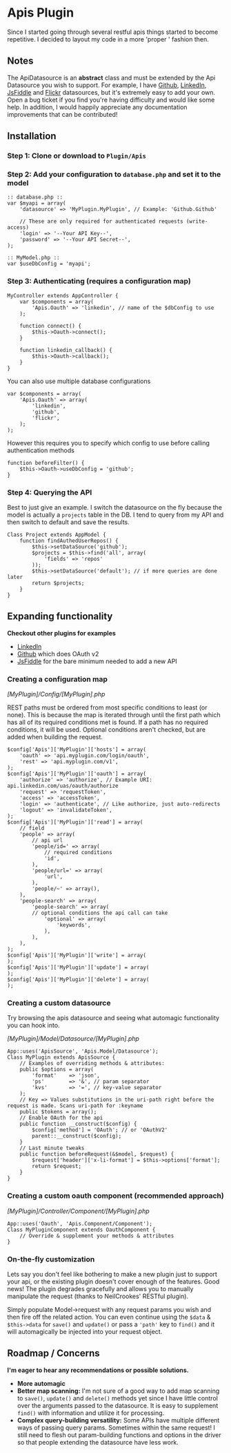# Apis Plugin

Since I started going through several restful apis things started to become repetitive. I decided to layout my code in a more 'proper ' fashion then.

## Notes

The ApiDatasource is an **abstract** class and must be extended by the Api Datasource you wish to support. For example, 
I have [Github](https://github.com/ProLoser/CakePHP-Github/), [LinkedIn](https://github.com/ProLoser/CakePHP-LinkedIn),
[JsFiddle](https://github.com/ProLoser/CakePHP-JsFiddle) and [Flickr](https://github.com/ProLoser/CakePHP-Flickr) 
datasources, but it's extremely easy to add your own. Open a bug ticket if you find you're having difficulty and would 
like some help. In addition, I would happily appreciate any documentation improvements that can be contributed!

## Installation

### Step 1: Clone or download to `Plugin/Apis`

### Step 2: Add your configuration to `database.php` and set it to the model

```
:: database.php ::
var $myapi = array(
	'datasource' => 'MyPlugin.MyPlugin', // Example: 'Github.Github'
	
	// These are only required for authenticated requests (write-access)
	'login' => '--Your API Key--',
	'password' => '--Your API Secret--',
);

:: MyModel.php ::
var $useDbConfig = 'myapi';
```

### Step 3: Authenticating (requires a configuration map)

```
MyController extends AppController {
	var $components = array(
		'Apis.Oauth' => 'linkedin', // name of the $dbConfig to use
	);
	
	function connect() {
		$this->Oauth->connect();
	}
	
	function linkedin_callback() {
		$this->Oauth->callback();
	}
}
```

You can also use multiple database configurations

```
var $components = array(
	'Apis.Oauth' => array(
		'linkedin',
		'github',
		'flickr',
	);
);
```

However this requires you to specify which config to use before calling authentication methods

```
function beforeFilter() {
	$this->Oauth->useDbConfig = 'github';
}
```

### Step 4: Querying the API

Best to just give an example. I switch the datasource on the fly because the model is actually a `projects` table in the
DB. I tend to query from my API and then switch to default and save the results.

```
Class Project extends AppModel {
	function findAuthedUserRepos() {
		$this->setDataSource('github');
		$projects = $this->find('all', array(
			'fields' => 'repos'
		));
		$this->setDataSource('default'); // if more queries are done later
		return $projects;
	}
}
```

## Expanding functionality

__Checkout other plugins for examples__

 * [LinkedIn](https://github.com/ProLoser/CakePHP-LinkedIn)
 * [Github](https://github.com/ProLoser/CakePHP-Github) which does OAuth v2
 * [JsFiddle](https://github.com/ProLoser/CakePHP-JsFiddle) for the bare minimum needed to add a new API

### Creating a configuration map

_[MyPlugin]/Config/[MyPlugin].php_

REST paths must be ordered from most specific conditions to least (or none). This is because the map is iterated through
until the first path which has all of its required conditions met is found. If a path has no required conditions, it will
be used. Optional conditions aren't checked, but are added when building the request.

```
$config['Apis']['MyPlugin']['hosts'] = array(
	'oauth' => 'api.myplugin.com/login/oauth',
	'rest' => 'api.myplugin.com/v1',
);
$config['Apis']['MyPlugin']['oauth'] = array(
	'authorize' => 'authorize', // Example URI: api.linkedin.com/uas/oauth/authorize
	'request' => 'requestToken',
	'access' => 'accessToken',
	'login' => 'authenticate', // Like authorize, just auto-redirects
	'logout' => 'invalidateToken',
);
$config['Apis']['MyPlugin']['read'] = array(
	// field
	'people' => array(
		// api url
		'people/id=' => array(
			// required conditions
			'id',
		),
		'people/url=' => array(
			'url',
		),
		'people/~' => array(),
	),
	'people-search' => array(
		'people-search' => array(
		// optional conditions the api call can take
			'optional' => array(
				'keywords',
			),
		),
	),
);
$config['Apis']['MyPlugin']['write'] = array(
);
$config['Apis']['MyPlugin']['update'] = array(
);
$config['Apis']['MyPlugin']['delete'] = array(
);
```

### Creating a custom datasource 

Try browsing the apis datasource and seeing what automagic functionality you can hook into.

_[MyPlugin]/Model/Datasource/[MyPlugin].php_

```
App::uses('ApisSource', 'Apis.Model/Datasource'); 
Class MyPlugin extends ApisSource {
	// Examples of overriding methods & attributes:
	public $options = array(
		'format'    => 'json',
		'ps'		=> '&', // param separator
		'kvs'		=> '=', // key-value separator
	);
	// Key => Values substitutions in the uri-path right before the request is made. Scans uri-path for :keyname
	public $tokens = array();
	// Enable OAuth for the api
	public function __construct($config) {
		$config['method'] = 'OAuth'; // or 'OAuthV2'
		parent::__construct($config);
	}
	// Last minute tweaks
	public function beforeRequest(&$model, $request) {
		$request['header']['x-li-format'] = $this->options['format'];
		return $request;
	}
}
```

### Creating a custom oauth component (recommended approach)

_[MyPlugin]/Controller/Component/[MyPlugin].php_

```
App::uses('Oauth', 'Apis.Component/Component');
Class MyPluginComponent extends OauthComponent {
	// Override & supplement your methods & attributes
}
```

### On-the-fly customization
Lets say you don't feel like bothering to make a new plugin just to support your api, or the existing plugin doesn't cover
enough of the features. Good news! The plugin degrades gracefully and allows you to manually manipulate the request (thanks
to NeilCrookes' RESTful plugin).

Simply populate Model->request with any request params you wish and then fire off the related action. You can even continue
using the `$data` & `$this->data` for `save()` and `update()` or pass a `'path'` key to `find()` and it will automagically
be injected into your request object.

## Roadmap / Concerns

**I'm eager to hear any recommendations or possible solutions.**

* **More automagic**
* **Better map scanning:**
  I'm not sure of a good way to add map scanning to `save()`, `update()` and `delete()` methods yet since I have little control
  over the arguments passed to the datasource. It is easy to supplement `find()` with information and utilize it for processing.
* **Complex query-building versatility:**
  Some APIs have multiple different ways of passing query params. Sometimes within the same request! I still need to flesh
  out param-building functions and options in the driver so that people extending the datasource have less work.